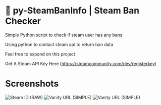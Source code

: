 # 🍺 py-SteamBanInfo | Steam Ban Checker
 Simple Python script to check if steam user has any bans

Using python to contact steam api to return ban data

Feel free to expand on this project

Get A Steam API Key Here (https://steamcommunity.com/dev/registerkey)

# Screenshots
![Steam ID (RAW)](https://cdn.discordapp.com/attachments/1135003971765940376/1135003987461021836/image.png)
![Vanity URL (SIMPLE)](https://cdn.discordapp.com/attachments/1135003971765940376/1135004098480066630/image.png)
![Vanity URL (SIMPLE)](https://cdn.discordapp.com/attachments/1135003971765940376/1135004234350334013/image.png)

